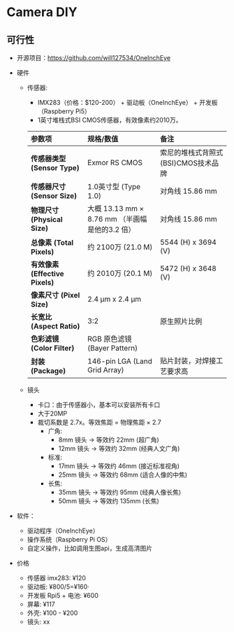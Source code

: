 # Camera DIY

## 可行性
- 开源项目：https://github.com/will127534/OneInchEye
- 硬件
    - 传感器:
        - IMX283（价格：$120-200） + 驱动板（OneInchEye） + 开发板（Raspberry Pi5）
        - 1英寸堆栈式BSI CMOS传感器，有效像素约2010万。

        | 参数项 | 规格/数值 | 备注 |
        | :--- | :--- | :--- |
        | **传感器类型 (Sensor Type)** | Exmor RS CMOS | 索尼的堆栈式背照式(BSI)CMOS技术品牌 |
        | **传感器尺寸 (Sensor Size)** | 1.0英寸型 (Type 1.0) | 对角线 15.86 mm |
        | **物理尺寸 (Physical Size)** | 大概 13.13 mm × 8.76 mm （半画幅是他的3.2 倍）| 对角线 15.86 mm |
        | **总像素 (Total Pixels)** | 约 2100万 (21.0 M) | 5544 (H) x 3694 (V) |
        | **有效像素 (Effective Pixels)** | 约 2010万 (20.1 M) | 5472 (H) x 3648 (V) |
        | **像素尺寸 (Pixel Size)** | 2.4 µm x 2.4 µm | |
        | **长宽比 (Aspect Ratio)** | 3:2 | 原生照片比例 |
        | **色彩滤镜 (Color Filter)** | RGB 原色滤镜 (Bayer Pattern) | |
        | **封装 (Package)** | 146-pin LGA (Land Grid Array) | 贴片封装，对焊接工艺要求高 |
    - 镜头
        - 卡口：由于传感器小，基本可以安装所有卡口
        - 大于20MP
        - 裁切系数是 2.7x。等效焦距 = 物理焦距 × 2.7
            - 广角:
                - 8mm 镜头 → 等效约 22mm (超广角)
                - 12mm 镜头 → 等效约 32mm (经典人文广角)
            - 标准:
                - 17mm 镜头 → 等效约 46mm (接近标准视角)
                - 25mm 镜头 → 等效约 68mm (适合人像的中焦)
            - 长焦:
                - 35mm 镜头 → 等效约 95mm (经典人像长焦)
                - 50mm 镜头 → 等效约 135mm (长焦)

- 软件：
    - 驱动程序（OneInchEye）
    - 操作系统（Raspberry Pi OS）
    - 自定义操作，比如调用生图api，生成高清图片

- 价格
    - 传感器 imx283: ¥120
    - 驱动板: ¥800/5=¥160·
    - 开发板 Rpi5 + 电池: ¥600
    - 屏幕: ¥117
    - 外壳: ¥100 - ¥200
    - 镜头: xx
